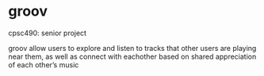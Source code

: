 # groov
cpsc490: senior project

groov allow users to explore and listen to tracks that other users are playing near them, as well as connect with eachother based on shared appreciation of each other’s music
